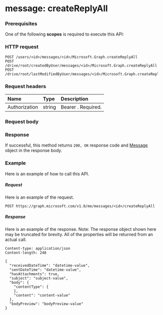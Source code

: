 # message: createReplyAll


### Prerequisites
One of the following **scopes** is required to execute this API: 
### HTTP request
<!-- { "blockType": "ignored" } -->
```http
POST /users/<id>/messages/<id>/Microsoft.Graph.createReplyAll
POST /drive/root/createdByUser/messages/<id>/Microsoft.Graph.createReplyAll
POST /drive/root/lastModifiedByUser/messages/<id>/Microsoft.Graph.createReplyAll

```
### Request headers
| Name       | Type | Description|
|:---------------|:--------|:----------|
| Authorization  | string  | Bearer <token>. Required. |

### Request body

### Response
If successful, this method returns `200, OK` response code and [Message](../resources/message.md) object in the response body.

### Example
Here is an example of how to call this API.
##### Request
Here is an example of the request.
<!-- {
  "blockType": "request",
  "name": "message_createreplyall"
}-->
```http
POST https://graph.microsoft.com/v1.0/me/messages/<id>/createReplyAll
```

##### Response
Here is an example of the response. Note: The response object shown here may be truncated for brevity. All of the properties will be returned from an actual call.
<!-- {
  "blockType": "response",
  "truncated": true,
  "@odata.type": "microsoft.graph.message"
} -->
```http
Content-type: application/json
Content-length: 248

{
  "receivedDateTime": "datetime-value",
  "sentDateTime": "datetime-value",
  "hasAttachments": true,
  "subject": "subject-value",
  "body": {
    "contentType": {
    },
    "content": "content-value"
  },
  "bodyPreview": "bodyPreview-value"
}
```

<!-- uuid: 8fcb5dbc-d5aa-4681-8e31-b001d5168d79
2015-10-25 14:57:30 UTC -->
<!-- {
  "type": "#page.annotation",
  "description": "message: createReplyAll",
  "keywords": "",
  "section": "documentation",
  "tocPath": ""
}-->